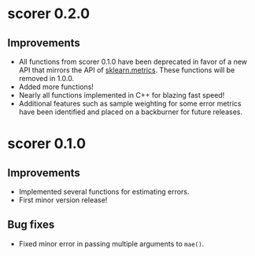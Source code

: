 # scorer 0.2.0

## Improvements

* All functions from scorer 0.1.0 have been deprecated in favor of a new API that mirrors the API of [sklearn.metrics](http://scikit-learn.org/stable/modules/classes.html#sklearn-metrics-metrics). These functions will be removed in 1.0.0.
* Added more functions!
* Nearly all functions implemented in C++ for blazing fast speed!
* Additional features such as sample weighting for some error metrics have been identified and placed on a backburner for future releases.

# scorer 0.1.0

## Improvements

* Implemented several functions for estimating errors.
* First minor version release!
  
## Bug fixes

* Fixed minor error in passing multiple arguments to `mae()`.
